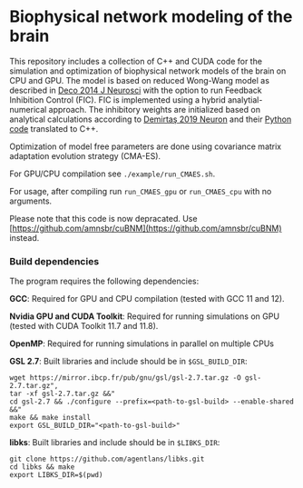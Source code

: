 # Biophysical network modeling of the brain

This repository includes a collection of C++ and CUDA code for the simulation and optimization of biophysical network models of the brain on CPU and GPU. The model is based on reduced Wong-Wang model as described in [Deco 2014 J Neurosci](https://doi.org/10.1523/JNEUROSCI.5068-13.2014) with the option to run Feedback Inhibition Control (FIC). FIC is implemented using a hybrid analytial-numerical approach. The inhibitory weights are initialized based on analytical calculations according to [Demirtaş 2019 Neuron](https://doi.org/10.1016/j.neuron.2019.01.017) and their [Python code](https://github.com/murraylab/hbnm) translated to C++.

Optimization of model free parameters are done using covariance matrix adaptation evolution strategy (CMA-ES).

For GPU/CPU compilation see `./example/run_CMAES.sh`.

For usage, after compiling run `run_CMAES_gpu` or `run_CMAES_cpu` with no arguments.

Please note that this code is now depracated. Use [https://github.com/amnsbr/cuBNM](https://github.com/amnsbr/cuBNM) instead.

### Build dependencies
The program requires the following dependencies:

**GCC**: Required for GPU and CPU compilation (tested with GCC 11 and 12).

**Nvidia GPU and CUDA Toolkit**: Required for running simulations on GPU (tested with CUDA Toolkit 11.7 and 11.8). 

**OpenMP**: Required for running simulations in parallel on multiple CPUs

**GSL 2.7**: Built libraries and include should be in `$GSL_BUILD_DIR`:
```
wget https://mirror.ibcp.fr/pub/gnu/gsl/gsl-2.7.tar.gz -O gsl-2.7.tar.gz",
tar -xf gsl-2.7.tar.gz &&"
cd gsl-2.7 && ./configure --prefix=<path-to-gsl-build> --enable-shared &&"
make && make install
export GSL_BUILD_DIR="<path-to-gsl-build>"
```

**libks**: Built libraries and include should be in `$LIBKS_DIR`:
```
git clone https://github.com/agentlans/libks.git
cd libks && make
export LIBKS_DIR=$(pwd)
```
